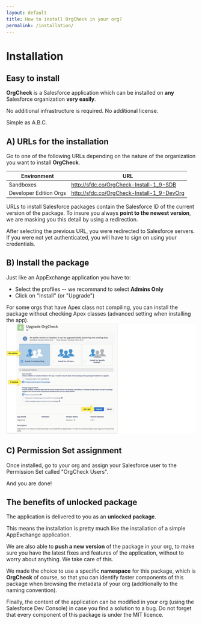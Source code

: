 ```yaml
---
layout: default
title: How to install OrgCheck in your org?
permalink: /installation/
---
```


# Installation


## Easy to install

**OrgCheck** is a Salesforce application which can be installed on **any** Salesforce organization **very easily**.

No additional infrastructure is required. No additional license.

Simple as A.B.C.


## A) URLs for the installation

Go to one of the following URLs depending on the nature of the organization you want to install **OrgCheck**.

| Environment            | URL                                        |
| ---------------------- | ------------------------------------------ |
| Sandboxes              | http://sfdc.co/OrgCheck-Install-1_9-SDB    |
| Developer Edition Orgs | http://sfdc.co/OrgCheck-Install-1_9-DevOrg |

URLs to install Salesforce packages contain the Salesforce ID of the current version of the package. To insure you always **point to the newest version**, we are masking you this detail by using a redirection.

After selecting the previous URL, you were redirected to Salesforce servers.
If you were not yet authenticated, you will have to sign on using your credentials.


## B) Install the package

Just like an AppExchange application you have to:
- Select the profiles -- we recommand to select **Admins Only**
- Click on "Install" (or "Upgrade")

For some orgs that have Apex class not compiling, you can install the package without checking Apex classes (advanced setting when installing the app).
![Installation Notice screenshot](/docs/images/screenshots/OrgCheck-v1.9.1-Screenshot5.png)


## C) Permission Set assignment

Once installed, go to your org and assign your Salesforce user to the Permission Set called "OrgCheck Users".

And you are done!



## The benefits of unlocked package

The application is delivered to you as an **unlocked package**.

This means the installation is pretty much like the installation of a simple AppExchange application.

We are also able to **push a new version** of the package in your org, to make sure you have the latest fixes and features of the application, without to worry about anything. We take care of this.

We made the choice to use a specific **namespace** for this package, which is __OrgCheck__ of course, so that you can identify faster components of this package when browsing the metadata of your org (additionally to the naming convention).

Finally, the content of the application can be modified in your org (using the Salesforce Dev Console) in case you find a solution to a bug. Do not forget that every component of this package is under the MIT licence.
